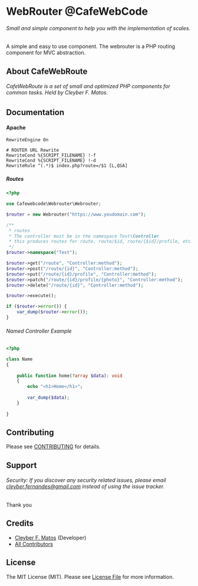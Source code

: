 # WebRouter @CafeWebCode

###### Small and simple component to help you with the implementation of scales.

A simple and easy to use component. The webrouter is a PHP routing component for MVC abstraction.

## About CafeWebRoute

###### CafeWebRoute is a set of small and optimized PHP components for common tasks. Held by Cleyber F. Matos.

## Documentation

#### Apache

```apacheconfig
RewriteEngine On

# ROUTER URL Rewrite
RewriteCond %{SCRIPT_FILENAME} !-f
RewriteCond %{SCRIPT_FILENAME} !-d
RewriteRule ^(.*)$ index.php?route=/$1 [L,QSA]
```
##### Routes

```php
<?php

use Cafewebcode\Webrouter\Webrouter;

$router = new Webrouter("https://www.youdomain.com");

/**
 * routes
 * The controller must be in the namespace Test\Controller
 * this produces routes for route, route/$id, route/{$id}/profile, etc.
 */
$router->namespace("Test");

$router->get("/route", "Controller:method");
$router->post("/route/{id}", "Controller:method");
$router->put("/route/{id}/profile", "Controller:method");
$router->patch("/route/{id}/profile/{photo}", "Controller:method");
$router->delete("/route/{id}", "Controller:method");

$router->execute();

if ($router->error()) {
    var_dump($router->error());
}

```

###### Named Controller Example

```php
<?php

class Name
{
   
    public function home(?array $data): void
    {
        echo "<h1>Home</h1>";
        
        var_dump($data);
    }
    
}
```


## Contributing

Please see [CONTRIBUTING](https://github.com/cleyber2010/webrouter/CONTRIBUTING.md) for details.

## Support

###### Security: If you discover any security related issues, please email cleyber.fernandes@gmail.com instead of using the issue tracker.

Thank you

## Credits

- [Cleyber F. Matos](https://github.com/cleyber2010) (Developer)
- [All Contributors](https://github.com/cleyber2010/webrouter/contributors)

## License

The MIT License (MIT). Please see [License File](https://github.com/cleyber2010/webrouter/blob/master/LICENSE) for more
information.